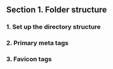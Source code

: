 ## Section 1. Folder structure

### 1. Set up the directory structure

### 2. Primary meta tags

### 3. Favicon tags
